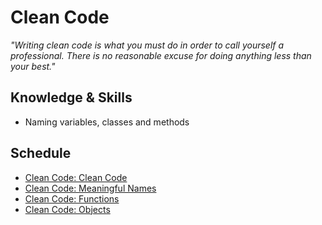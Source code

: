 # Clean Code
*"Writing clean code is what you must do in order to call yourself a professional.
There is no reasonable excuse for doing anything less than your best."*

## Knowledge & Skills
 - Naming variables, classes and methods

## Schedule
- [Clean Code: Clean Code](clean-code/)
- [Clean Code: Meaningful Names](meaningful-names/)
- [Clean Code: Functions](functions/)
- [Clean Code: Objects](objects-and-data-structures/)
